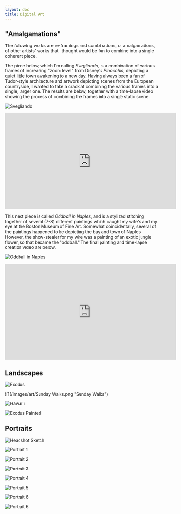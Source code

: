 ```yaml
---
layout: doc
title: Digital Art
---
```


## "Amalgamations"

The following works are re-framings and combinations, or amalgamations, of other artists' works that I thought would be fun to combine into a single coherent piece.

The piece below, which I'm calling *Svegliando*, is a combination of various frames of increasing "zoom level" from Disney's *Pinocchio*, depicting a quiet little town awakening to a new day. Having always been a fan of Tudor-style architecture and artwork depicting scenes from the European countryside, I wanted to take a crack at combining the various frames into a single, larger one. The results are below, together with a time-lapse video showing the process of combining the frames into a single static scene.

![](/images/art/Svegliando.png "Svegliando")

<iframe width="560" height="315" src="https://www.youtube.com/embed/zFfTkwwUOdk" frameborder="0" allow="accelerometer; autoplay; encrypted-media; gyroscope; picture-in-picture" allowfullscreen></iframe>

This next piece is called *Oddball in Naples*, and is a stylized stitching together of several (7-8) different paintings which caught my wife's and my eye at the Boston Museum of Fine Art. Somewhat coincidentally, several of the paintings happened to be depicting the bay and town of Naples. However, the show-stealer for my wife was a painting of an exotic jungle flower, so that became the "oddball." The final painting and time-lapse creation video are below.

![](/images/art/Oddball_in_Naples.png "Oddball in Naples")

<iframe width="560" height="315" src="https://www.youtube.com/embed/dA4dSvyQfFM" frameborder="0" allow="accelerometer; autoplay; encrypted-media; gyroscope; picture-in-picture" allowfullscreen></iframe>

## Landscapes

![](/images/art/Exodus.png "Exodus")

![](/images/art/Sunday Walks.png "Sunday Walks")

![](/images/art/Hawaii.JPG "Hawai\'i")

![](/images/art/Exodus_Cropped.png "Exodus Painted")

## Portraits

![](/images/art/Headshot_Sketch.png "Headshot Sketch")

![](/images/art/IMG_0266.PNG "Portrait 1")

![](/images/art/IMG_0267.PNG "Portrait 2")

![](/images/art/IMG_0268.PNG "Portrait 3")

![](/images/art/IMG_0269.PNG "Portrait 4")

![](/images/art/mapoftheworld.png "Portrait 5")

![](/images/art/K.png "Portrait 6")

![](/images/art/mamiYPapi.png "Portrait 6")
